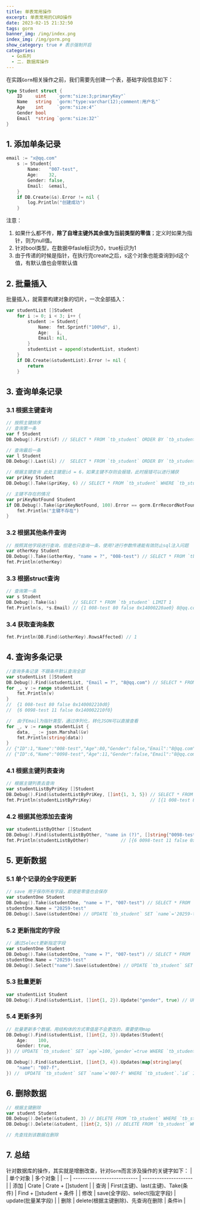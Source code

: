 ```yaml
---
title: 单表常用操作
excerpt: 单表常用的CURD操作
date: 2023-02-15 21:32:50
tags: gorm
banner_img: /img/index.png
index_img: /img/gorm.png
show_category: true # 表示强制开启
categories:
  - Go系列
  - 二. 数据库操作 
---
```


在实践`Gorm`相关操作之前，我们需要先创建一个表，基础字段信息如下：
```go
type Student struct {
	ID     uint    `gorm:"size:3;primaryKey"`
	Name   string  `gorm:"type:varchar(12);comment:用户名"`
	Age    int     `gorm:"size:4"`
	Gender bool   
	Email  *string `gorm:"size:32"`
}
```

## 1. 添加单条记录
```go
email := "x@qq.com"
	s := Student{
		Name:   "007-test",
		Age:    32,
		Gender: false,
		Email:  &email,
	}
	if DB.Create(&s).Error != nil {
		log.Println("创建成功")
	}
```
注意：

1. 如果什么都不传，**除了自增主键外其余值为当前类型的零值**；定义时如果为指针，则为null值。
2. 针对bool类型，在数据中fasle标识为0，true标识为1
3. 由于传递的时候是指针，在执行完create之后，s这个对象也能查询到id这个值，有默认值也会带默认值
## 2. 批量插入

批量插入，就需要构建对象的切片，一次全部插入：

```go
var studentList []Student
	for i := 0; i < 3; i++ {
		student := Student{
			Name:  fmt.Sprintf("100%d", i),
			Age:   i,
			Email: nil,
		}
		studentList = append(studentList, student)
	}
	if DB.Create(&studentList).Error != nil {
		return
	}
```

## 3. 查询单条记录
### 3.1 根据主键查询

```go
// 按照主键排序
// 查询第一条
var f Student
DB.Debug().First(&f) // SELECT * FROM `tb_student` ORDER BY `tb_student`.`id` LIMIT 1

// 查询最后一条
var l Student
DB.Debug().Last(&l) //  SELECT * FROM `tb_student` ORDER BY `tb_student`.`id` DESC LIMIT 1

// 根据主键查询 此处主键是id = 6，如果主键不存则会报错，此时报错可以进行捕获
var priKey Student
DB.Debug().Take(&priKey, 6) // SELECT * FROM `tb_student` WHERE `tb_student`.`id` = 6 LIMIT 1
```

```go
// 主键不存在的情况
var priKeyNotFound Student
if DB.Debug().Take(&priKeyNotFound, 100).Error == gorm.ErrRecordNotFound {
	fmt.Println("主键不存在")
}
```

### 3.2 根据其他条件查询

```go
// 按照其他字段进行查询，但是也只查询一条，使用?进行参数传递能有效防止sql注入问题
var otherKey Student
DB.Debug().Take(&otherKey, "name = ?", "008-test") // SELECT * FROM `tb_student` WHERE name = '008-test' LIMIT 1
fmt.Println(otherKey)
```

### 3.3 根据struct查询

```go
// 查询第一条
var s Student
DB.Debug().Take(&s)      // SELECT * FROM `tb_student` LIMIT 1
fmt.Println(s, *s.Email) // {1 008-test 80 false 0x14000220ae0} 8@qq.com 最后一个存储的是指针
```

### 3.4 获取查询条数

```go
fmt.Println(DB.Find(&otherKey).RowsAffected) // 1
```

## 4. 查询多条记录

```go
//查询多条记录 不跟条件默认查询全部
var studentList []Student
DB.Debug().Find(&studentList, "Email = ?", "8@qq.com") // SELECT * FROM `tb_student` WHERE Email = '8@qq.com'
for _, v := range studentList {
	fmt.Println(v)
}
//  {1 008-test 80 false 0x140002210d0}
//  {6 0098-test 11 false 0x140002210f0}

//	由于Email为指针类型，通过序列化，转化JSON可以直接查看
for _, v := range studentList {
	data, _ := json.Marshal(&v)
	fmt.Println(string(data))
}
// {"ID":1,"Name":"008-test","Age":80,"Gender":false,"Email":"8@qq.com"}
// {"ID":6,"Name":"0098-test","Age":11,"Gender":false,"Email":"8@qq.com"}
```

### 4.1 根据主键列表查询

```go
// 根据主键列表去查询
var studentListByPriKey []Student
DB.Debug().Find(&studentListByPriKey, []int{1, 3, 5}) // SELECT * FROM `tb_student` WHERE `tb_student`.`id` IN (1,3,5)
fmt.Println(studentListByPriKey)                      // [{1 008-test 80 false 0x14000221350} {3 0010-test 0 true <nil>} {5 1000 0 false <nil>}]
```

### 4.2 根据其他添加去查询

```go
var studentListByOther []Student
DB.Debug().Find(&studentListByOther, "name in (?)", []string{"0098-test", "0099-test"}) // SELECT * FROM `tb_student` WHERE name in ('0098-test','0099-test')
fmt.Println(studentListByOther)            // [{6 0098-test 11 false 0x14000285360} {7 0099-test 32 true 0x14000285380}]
```

## 5. 更新数据
### 5.1 单个记录的全字段更新

```go
// save 用于保存所有字段，即使是零值也会保存
var studentOne Student
DB.Debug().Take(&studentOne, "name = ?", "007-test") // SELECT * FROM `tb_student` WHERE name = '007-test' LIMIT 1
studentOne.Name = "20259-test"
DB.Debug().Save(&studentOne) // UPDATE `tb_student` SET `name`='20259-test',`age`=32,`gender`=true,`email`='99@qq.com' WHERE `id` = 7
```

### 5.2 更新指定的字段

```go
// 通过Select更新指定字段
var studentOne Student
DB.Debug().Take(&studentOne, "name = ?", "007-test") // SELECT * FROM `tb_student` WHERE name = '007-test' LIMIT 1
studentOne.Name = "20259-test"
DB.Debug().Select("name").Save(&studentOne) // UPDATE `tb_student` SET `name`='20259-test' WHERE `id` = 7
```

### 5.3 批量更新

```go
var studentList Student
DB.Debug().Find(&studentList, []int{1, 2}).Update("gender", true) // UPDATE `tb_student` SET `gender`=true WHERE `tb_student`.`id` IN (1,2) AND `id` IN (1,2)
```

### 5.4 更新多列

```go
// 批量更新多个数据，用结构体的方式零值是不会更改的，需要使用map
DB.Debug().Find(&studentList, []int{2, 3}).Updates(Student{
	Age:    100,
	Gender: true,
}) // UPDATE `tb_student` SET `age`=100,`gender`=true WHERE `tb_student`.`id` IN (2,3) AND `id` IN (2,3)

DB.Debug().Find(&studentList, []int{3, 4}).Updates(map[string]any{
	"name": "007-f",
}) //  UPDATE `tb_student` SET `name`='007-f' WHERE `tb_student`.`id` IN (3,4) AND `id` IN (3,4)
```

## 6. 删除数据

```go
// 根据主键删除
var student Student
DB.Debug().Delete(&student, 3) // DELETE FROM `tb_student` WHERE `tb_student`.`id` = 3
DB.Debug().Delete(&student, []int{2, 5}) // DELETE FROM `tb_student` WHERE `tb_student`.`id` IN (2,5)

// 先查找到该数据在删除
```
## 7. 总结
针对数据库的操作，其实就是增删改查，针对`Gorm`而言涉及操作的关键字如下：
|    | 单个对象                        | 多个对象                  |
| -- | --------------------------- | --------------------- |
| 添加 | Crate                       | Crate + []student     |
| 查询 | First(主键)、last(主键)、Take(条件) | Find + []student + 条件 |
| 修改 | save(全字段)、select(指定字段)      | update(批量某字段)         |
| 删除 | delete(根据主键删除)、先查询在删除       | 条件in                  |